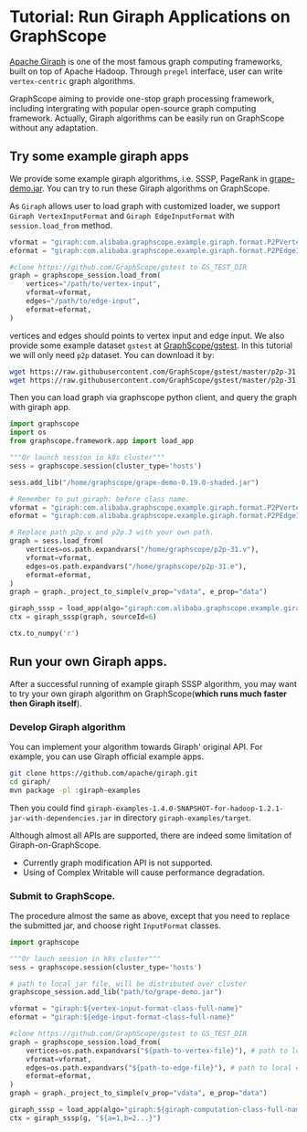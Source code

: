 # Tutorial: Run Giraph Applications on GraphScope

[Apache Giraph](https://giraph.apache.org/intro.html) is one of the most famous graph computing frameworks, built on top of Apache Hadoop. Through `pregel` interface, user can write ``vertex-centric`` graph algorithms. 

GraphScope aiming to provide one-stop graph processing framework, including intergrating with popular open-source graph computing framework.
Actually, Giraph algorithms can be easily run on GraphScope without any adaptation.

## Try some example giraph apps

We provide some example giraph algorithms, i.e. SSSP, PageRank in [grape-demo.jar](https://graphscope.oss-cn-beijing.aliyuncs.com/jar/grape-demo-0.19.0-shaded.jar).
You can try to run these Giraph algorithms on GraphScope.

As `Giraph` allows user to load graph with customized loader, we support `Giraph VertexInputFormat` and `Giraph EdgeInputFormat` with `session.load_from` method.
```python
vformat = "giraph:com.alibaba.graphscope.example.giraph.format.P2PVertexInputFormat"
eformat = "giraph:com.alibaba.graphscope.example.giraph.format.P2PEdgeInputFormat"

#clone https://github.com/GraphScope/gstest to GS_TEST_DIR
graph = graphscope_session.load_from(
    vertices="/path/to/vertex-input",
    vformat=vformat,
    edges="/path/to/edge-input",
    eformat=eformat,
)
```

vertices and edges should points to vertex input and edge input. We also provide some example dataset `gstest` at [GraphScope/gstest](https://github.com/7br/gstest.git). 
In this tutorial we will only need `p2p` dataset. You can download it by:

```bash
wget https://raw.githubusercontent.com/GraphScope/gstest/master/p2p-31.e /home/graphscope/p2p-31.e
wget https://raw.githubusercontent.com/GraphScope/gstest/master/p2p-31.v /home/graphscope/p2p-31.v
```

Then you can load graph via graphscope python client, and query the graph with giraph app.

```python
import graphscope
import os
from graphscope.framework.app import load_app

"""Or launch session in k8s cluster"""
sess = graphscope.session(cluster_type='hosts') 

sess.add_lib("/home/graphscope/grape-demo-0.19.0-shaded.jar")

# Remember to put giraph: before class name.
vformat = "giraph:com.alibaba.graphscope.example.giraph.format.P2PVertexInputFormat"
eformat = "giraph:com.alibaba.graphscope.example.giraph.format.P2PEdgeInputFormat"

# Replace path p2p.v and p2p.3 with your own path.
graph = sess.load_from(
    vertices=os.path.expandvars("/home/graphscope/p2p-31.v"),
    vformat=vformat,
    edges=os.path.expandvars("/home/graphscope/p2p-31.e"),
    eformat=eformat,
)
graph = graph._project_to_simple(v_prop="vdata", e_prop="data")

giraph_sssp = load_app(algo="giraph:com.alibaba.graphscope.example.giraph.SSSP")
ctx = giraph_sssp(graph, sourceId=6)

ctx.to_numpy('r')
```

## Run your own Giraph apps.

After a successful running of example giraph SSSP algorithm, you may want to try your own giraph algorithm on GraphScope(**which runs much faster then Giraph itself**). 

### Develop Giraph algorithm

You can implement your algorithm towards Giraph' original API. For example, you can use Giraph official example apps.

```bash
git clone https://github.com/apache/giraph.git
cd giraph/
mvn package -pl :giraph-examples
```

Then you could find `giraph-examples-1.4.0-SNAPSHOT-for-hadoop-1.2.1-jar-with-dependencies.jar` in directory `giraph-examples/target`.

Although almost all APIs are supported, there are indeed some limitation of Giraph-on-GraphScope.

- Currently graph modification API is not supported.
- Using of Complex Writable will cause performance degradation.

### Submit to GraphScope.

The procedure almost the same as above, except that you need to replace the submitted jar, and choose right `InputFormat` classes.

```python
import graphscope

"""Or lauch session in k8s cluster"""
sess = graphscope.session(cluster_type='hosts') 

# path to local jar file, will be distributed over cluster
graphscope_session.add_lib("path/to/grape-demo.jar")

vformat = "giraph:${vertex-input-format-class-full-name}"
eformat = "giraph:${edge-input-format-class-full-name}"

#clone https://github.com/GraphScope/gstest to GS_TEST_DIR
graph = graphscope_session.load_from(
    vertices=os.path.expandvars("${path-to-vertex-file}"), # path to local vertex file, will be distributed over cluster
    vformat=vformat,
    edges=os.path.expandvars("${path-to-edge-file}"), # path to local edge file,  will be distributed over cluster
    eformat=eformat,
)
graph = graph._project_to_simple(v_prop="vdata", e_prop="data")

giraph_sssp = load_app(algo="giraph:${giraph-computation-class-full-name}")
ctx = giraph_sssp(g, "${a=1,b=2...}")
```